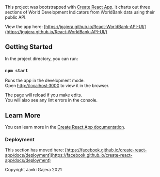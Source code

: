 This project was bootstrapped with [Create React App](https://github.com/facebook/create-react-app). It charts out three sections of World Development Indicators from WorldBank data using their public API.

View the app here: [https://jgajera.github.io/React-WorldBank-API-UI/](https://jgajera.github.io/React-WorldBank-API-UI/)

## Getting Started

In the project directory, you can run:

### `npm start`

Runs the app in the development mode.\
Open [http://localhost:3000](http://localhost:3000) to view it in the browser.

The page will reload if you make edits.\
You will also see any lint errors in the console.


## Learn More

You can learn more in the [Create React App documentation](https://facebook.github.io/create-react-app/docs/getting-started).


### Deployment

This section has moved here: [https://facebook.github.io/create-react-app/docs/deployment](https://facebook.github.io/create-react-app/docs/deployment)

Copyright Janki Gajera 2021
